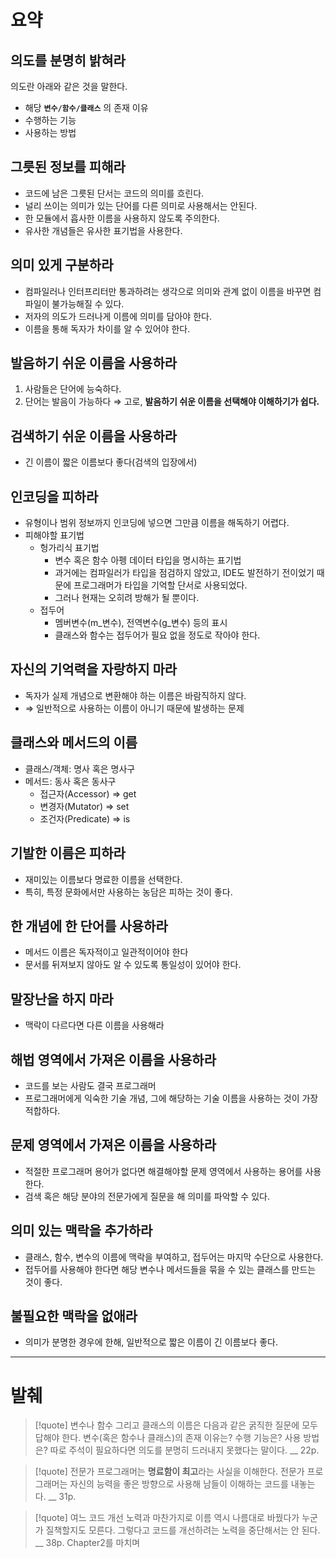 # 요약

## 의도를 분명히 밝혀라
의도란 아래와 같은 것을 말한다.
- 해당 **`변수/함수/클래스`** 의 존재 이유
- 수행하는 기능
- 사용하는 방법

## 그릇된 정보를 피해라
- 코드에 남은 그릇된 단서는 코드의 의미를 흐린다.
- 널리 쓰이는 의미가 있는 단어를 다른 의미로 사용해서는 안된다.
- 한 모듈에서 흡사한 이름을 사용하지 않도록 주의한다.
- 유사한 개념들은 유사한 표기법을 사용한다.

## 의미 있게 구분하라
- 컴파일러나 인터프리터만 통과하려는 생각으로 의미와 관계 없이 이름을 바꾸면 컴파일이 불가능해질 수 있다.
- 저자의 의도가 드러나게 이름에 의미를 담아야 한다.
- 이름을 통해 독자가 차이를 알 수 있어야 한다.

## 발음하기 쉬운 이름을 사용하라
1. 사람들은 단어에 능숙하다.
2. 단어는 발음이 가능하다
⇒ 고로, **발음하기 쉬운 이름을 선택해야 이해하기가 쉽다.**

## 검색하기 쉬운 이름을 사용하라
- 긴 이름이 짧은 이름보다 좋다(검색의 입장에서)

## 인코딩을 피하라
- 유형이나 범위 정보까지 인코딩에 넣으면 그만큼 이름을 해독하기 어렵다.
- 피해야할 표기법
	- 헝가리식 표기법
		- 변수 혹은 함수 아펭 데이터 타입을 명시하는 표기법
		- 과거에는 컴파일러가 타입을 점검하지 않았고, IDE도 발전하기 전이었기 때문에 프로그래머가 타입을 기억할 단서로 사용되었다.
		- 그러나 현재는 오히려 방해가 될 뿐이다.
	- 접두어
		- 멤버변수(m_변수), 전역변수(g_변수) 등의 표시
		- 클래스와 함수는 접두어가 필요 없을 정도로 작아야 한다.

## 자신의 기억력을 자랑하지 마라
- 독자가 실제 개념으로 변환해야 하는 이름은 바람직하지 않다.
- ⇒ 일반적으로 사용하는 이름이 아니기 때문에 발생하는 문제

## 클래스와 메서드의 이름
- 클래스/객체: 명사 혹은 명사구
- 메서드: 동사 혹은 동사구
	- 접근자(Accessor) ⇒ get
	- 변경자(Mutator) ⇒ set
	- 조건자(Predicate) ⇒ is

## 기발한 이름은 피하라
- 재미있는 이름보다 명료한 이름을 선택한다.
- 특히, 특정 문화에서만 사용하는 농담은 피하는 것이 좋다.

## 한 개념에 한 단어를 사용하라
- 메서드 이름은 독자적이고 일관적이어야 한다
- 문서를 뒤져보지 않아도 알 수 있도록 통일성이 있어야 한다.

## 말장난을 하지 마라
- 맥락이 다르다면 다른 이름을 사용해라

## 해법 영역에서 가져온 이름을 사용하라
- 코드를 보는 사람도 결국 프로그래머
- 프로그래머에게 익숙한 기술 개념, 그에 해당하는 기술 이름을 사용하는 것이 가장 적합하다.

## 문제 영역에서 가져온 이름을 사용하라
- 적절한 프로그래머 용어가 없다면 해결해야할 문제 영역에서 사용하는 용어를 사용한다.
- 검색 혹은 해당 분야의 전문가에게 질문을 해 의미를 파악할 수 있다.

## 의미 있는 맥락을 추가하라
- 클래스, 함수, 변수의 이름에 맥락을 부여하고, 접두어는 마지막 수단으로 사용한다.
- 접두어를 사용해야 한다면 해당 변수나 메서드들을 묶을 수 있는 클래스를 만드는 것이 좋다.

## 불필요한 맥락을 없애라
- 의미가 분명한 경우에 한해, 일반적으로 짧은 이름이 긴 이름보다 좋다.

---

# 발췌

> [!quote]
> 변수나 함수 그리고 클래스의 이름은 다음과 같은 굵직한 질문에 모두 답해야 한다. 변수(혹은 함수나 클래스)의 존재 이유는? 수행 기능은? 사용 방법은? 따로 주석이 필요하다면 의도를 분명히 드러내지 못했다는 말이다.
> __
> 22p.

> [!quote]
> 전문가 프로그래머는 **명료함이 최고**라는 사실을 이해한다. 전문가 프로그래머는 자신의 능력을 좋은 방향으로 사용해 남들이 이해하는 코드를 내놓는다.
> __
> 31p.

> [!quote]
> 여느 코드 개선 노력과 마찬가지로 이름 역시 나름대로 바꿨다가 누군가 질책할지도 모른다. 그렇다고 코드를 개선하려는 노력을 중단해서는 안 된다.
> __
> 38p. Chapter2를 마치며